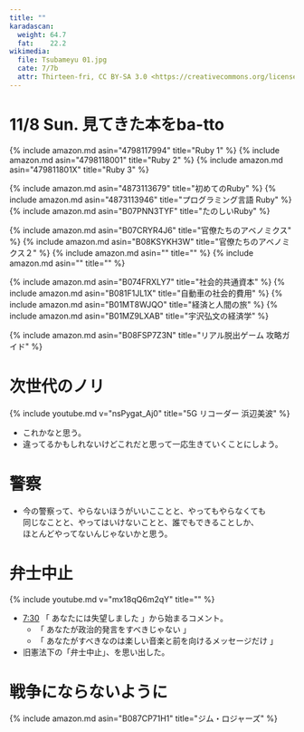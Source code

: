 ```yaml
---
title: ""
karadascan:
  weight: 64.7
  fat:    22.2
wikimedia:
  file: Tsubameyu 01.jpg
  cate: 7/7b
  attr: Thirteen-fri, CC BY-SA 3.0 <https://creativecommons.org/licenses/by-sa/3.0>, via Wikimedia Commons
---
```


# 11/8 Sun. 見てきた本をba-tto

{% include amazon.md asin="4798117994" title="Ruby 1" %}
{% include amazon.md asin="4798118001" title="Ruby 2" %}
{% include amazon.md asin="479811801X" title="Ruby 3" %}

{% include amazon.md asin="4873113679" title="初めてのRuby" %}
{% include amazon.md asin="4873113946" title="プログラミング言語 Ruby" %}
{% include amazon.md asin="B07PNN3TYF" title="たのしいRuby" %}

{% include amazon.md asin="B07CRYR4J6" title="官僚たちのアベノミクス" %}
{% include amazon.md asin="B08KSYKH3W" title="官僚たちのアベノミクス２" %}
{% include amazon.md asin="" title="" %}
{% include amazon.md asin="" title="" %}

{% include amazon.md asin="B074FRXLY7" title="社会的共通資本" %}
{% include amazon.md asin="B081F1JL1X" title="自動車の社会的費用" %}
{% include amazon.md asin="B01MT8WJQO" title="経済と人間の旅" %}
{% include amazon.md asin="B01MZ9LXAB" title="宇沢弘文の経済学" %}

{% include amazon.md asin="B08FSP7Z3N" title="リアル脱出ゲーム 攻略ガイド" %}


# 次世代のノリ

{% include youtube.md v="nsPygat_Aj0" title="5G リコーダー 浜辺美波" %}

* これかなと思う。
* 違ってるかもしれないけどこれだと思って一応生きていくことにしよう。


# 警察

* 今の警察って、やらないほうがいいこことと、やってもやらなくても  
  同じなことと、やってはいけないことと、誰でもできることしか、  
  ほとんどやってないんじゃないかと思う。


# 弁士中止

{% include youtube.md v="mx18qQ6m2qY" title="" %}

* [7:30](https://youtu.be/mx18qQ6m2qY?t=450)
  「 あなたには失望しました 」から始まるコメント。
  * 「 あなたが政治的発言をすべきじゃない 」
  * 「 あなたがすべきなのは楽しい音楽と前を向けるメッセージだけ 」
* 旧憲法下の「弁士中止」、を思い出した。


# 戦争にならないように

{% include amazon.md asin="B087CP71H1" title="ジム・ロジャーズ" %}
